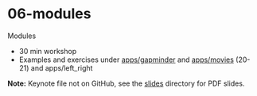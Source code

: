 # 06-modules

Modules

- 30 min workshop
- Examples and exercises under [apps/gapminder](/apps/gapminder) and [apps/movies](/apps/movies) (20-21) and apps/left_right

**Note:** Keynote file not on GitHub, see the [slides](/slides) directory for PDF slides.